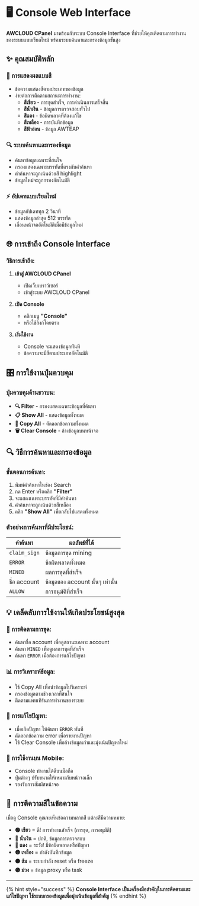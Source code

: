 # 🖥️ Console Web Interface

**AWCLOUD CPanel** มาพร้อมกับระบบ Console Interface ที่ช่วยให้คุณติดตามการทำงานของระบบแบบเรียลไทม์ พร้อมระบบค้นหาและกรองข้อมูลขั้นสูง

## ✨ คุณสมบัติหลัก

### 🎨 การแสดงผลแบบสี
- ข้อความแสดงสีตามประเภทของข้อมูล
- ง่ายต่อการติดตามสถานะการทำงาน:
  - **สีเขียว** - การขุดสำเร็จ, การดำเนินการเสร็จสิ้น
  - **สีน้ำเงิน** - ข้อมูลการตรวจสอบทั่วไป
  - **สีแดง** - ข้อผิดพลาดที่ต้องแก้ไข
  - **สีเหลือง** - การบันทึกข้อมูล
  - **สีฟ้าอ่อน** - ข้อมูล AWTEAP

### 🔍 ระบบค้นหาและกรองข้อมูล
- ค้นหาข้อมูลเฉพาะที่สนใจ
- กรองแสดงเฉพาะบรรทัดที่ตรงกับคำค้นหา
- คำค้นหาจะถูกเน้นด้วยสี highlight
- ข้อมูลใหม่จะถูกกรองอัตโนมัติ

### ⚡ อัปเดทแบบเรียลไทม์
- ข้อมูลอัปเดททุก 2 วินาที
- แสดงข้อมูลล่าสุด 512 บรรทัด
- เลื่อนหน้าจออัตโนมัติเมื่อมีข้อมูลใหม่

## 🌐 การเข้าถึง Console Interface

### วิธีการเข้าถึง:

1. **เข้าสู่ AWCLOUD CPanel**
   - เปิดเว็บเบราว์เซอร์
   - เข้าสู่ระบบ AWCLOUD CPanel

2. **เปิด Console**
   - คลิกเมนู **"Console"** 
   - หรือใช้ลิงก์โดยตรง

3. **เริ่มใช้งาน**
   - Console จะแสดงข้อมูลทันที
   - ข้อความจะมีสีตามประเภทอัตโนมัติ

## 🎛️ การใช้งานปุ่มควบคุม

### ปุ่มควบคุมด้านขวาบน:

- **🔍 Filter** - กรองแสดงเฉพาะข้อมูลที่ค้นหา
- **📋 Show All** - แสดงข้อมูลทั้งหมด
- **📄 Copy All** - คัดลอกข้อความทั้งหมด
- **🗑️ Clear Console** - ล้างข้อมูลบนหน้าจอ

## 🔍 วิธีการค้นหาและกรองข้อมูล

### ขั้นตอนการค้นหา:
1. พิมพ์คำค้นหาในช่อง Search
2. กด Enter หรือคลิก **"Filter"**
3. จะแสดงเฉพาะบรรทัดที่มีคำค้นหา
4. คำค้นหาจะถูกเน้นด้วยสีเหลือง
5. คลิก **"Show All"** เพื่อกลับไปแสดงทั้งหมด

### ตัวอย่างการค้นหาที่มีประโยชน์:

| คำค้นหา | ผลลัพธ์ที่ได้ |
|---------|---------------|
| `claim_sign` | ข้อมูลการขุด mining |
| `ERROR` | ข้อผิดพลาดทั้งหมด |
| `MINED` | ผลการขุดที่สำเร็จ |
| ชื่อ account | ข้อมูลของ account นั้นๆ เท่านั้น |
| `ALLOW` | การอนุมัติที่สำเร็จ |

## 💡 เคล็ดลับการใช้งานให้เกิดประโยชน์สูงสุด

### 🎯 การติดตามการขุด:
- ค้นหาชื่อ account เพื่อดูสถานะเฉพาะ account
- ค้นหา `MINED` เพื่อดูผลการขุดที่สำเร็จ
- ค้นหา `ERROR` เมื่อต้องการแก้ไขปัญหา

### 📊 การวิเคราะห์ข้อมูล:
- ใช้ Copy All เพื่อนำข้อมูลไปวิเคราะห์
- กรองข้อมูลตามช่วงเวลาที่สนใจ
- ติดตามแพทเทิร์นการทำงานของระบบ

### 🚀 การแก้ไขปัญหา:
- เมื่อเกิดปัญหา ให้ค้นหา `ERROR` ทันที
- คัดลอกข้อความ error เพื่อรายงานปัญหา
- ใช้ Clear Console เพื่อล้างข้อมูลเก่าและมุ่งเน้นปัญหาใหม่

### 📱 การใช้งานบน Mobile:
- Console ทำงานได้ดีบนมือถือ
- ปุ่มต่างๆ ปรับขนาดให้เหมาะกับหน้าจอเล็ก
- รองรับการสัมผัสหน้าจอ

## 🎨 การตีความสีในข้อความ

เมื่อดู Console คุณจะเห็นข้อความหลากสี แต่ละสีมีความหมาย:

- **🟢 เขียว** = ดี! การทำงานสำเร็จ (การขุด, การอนุมัติ)
- **🔵 น้ำเงิน** = ปกติ, ข้อมูลการตรวจสอบ
- **🔴 แดง** = ระวัง! มีข้อผิดพลาดหรือปัญหา
- **🟡 เหลือง** = กำลังบันทึกข้อมูล
- **🟠 ส้ม** = ระบบกำลัง reset หรือ freeze
- **🟣 ม่วง** = ข้อมูล proxy หรือ task

---

{% hint style="success" %}
**Console Interface เป็นเครื่องมือสำคัญในการติดตามและแก้ไขปัญหา ใช้ระบบกรองข้อมูลเพื่อมุ่งเน้นข้อมูลที่สำคัญ**
{% endhint %}